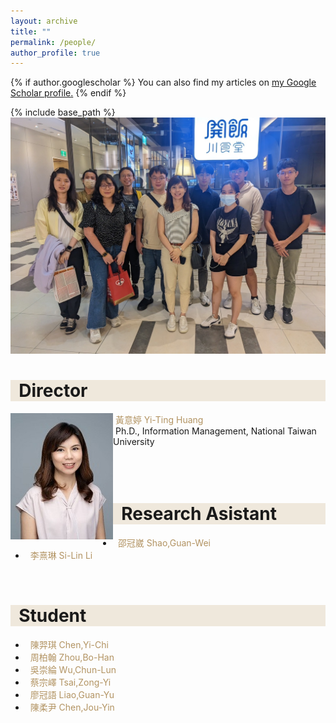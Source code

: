 ```yaml
---
layout: archive
title: ""
permalink: /people/
author_profile: true
---
```


{% if author.googlescholar %}
  You can also find my articles on <u><a href="{{author.googlescholar}}">my Google Scholar profile</a>.</u>
{% endif %}

{% include base_path %}
<img src="/images/Group1.jpg"  />
<!-- Director -->
<h1 style= "background:#efe8dc">&nbsp; Director</h1>

<img src="/images/Yi-ting2.jpg" align="left"/>
   <font color="#b29362"> &nbsp;黃意婷 Yi-Ting Huang</font><br>
   &nbsp;Ph.D., Information Management, National Taiwan University<br><br><br><br>

<!-- Research Asistant -->
<h1 style= "background:#efe8dc">&nbsp; Research Asistant</h1>
<ul>
  <li>
    <font color="#b29362">&nbsp;&nbsp;邵冠崴 Shao,Guan-Wei</font><br>
  </li>
  <li>
    <font color="#b29362">&nbsp;&nbsp;李熹琳 Si-Lin Li</font><br>
  </li>
</ul>
<br>

<!-- Student -->
<h1 style= "background:#efe8dc">&nbsp; Student</h1>
<ul>
  <li><font color="#b29362">&nbsp;&nbsp;陳羿琪 Chen,Yi-Chi</font></li>
  <li><font color="#b29362">&nbsp;&nbsp;周柏翰 Zhou,Bo-Han</font></li>
  <li><font color="#b29362">&nbsp;&nbsp;吳崇綸 Wu,Chun-Lun</font></li>
  <li><font color="#b29362">&nbsp;&nbsp;蔡宗嶧 Tsai,Zong-Yi</font></li>
  <li><font color="#b29362">&nbsp;&nbsp;廖冠語 Liao,Guan-Yu</font></li>
  <li><font color="#b29362">&nbsp;&nbsp;陳柔尹 Chen,Jou-Yin</font></li>
</ul>
